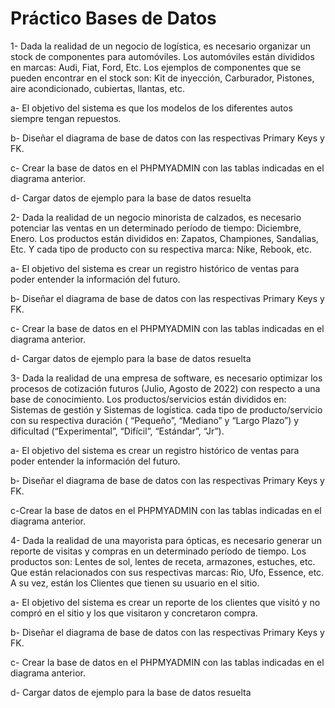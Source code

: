 # Práctico Bases de Datos

1- Dada la realidad de un negocio de logística, es necesario organizar un stock de componentes para automóviles. Los automóviles están divididos en marcas: Audi, Fiat, Ford, Etc. Los ejemplos de componentes que se pueden encontrar en el stock son: Kit de inyección, Carburador, Pistones, aire acondicionado, cubiertas, llantas, etc.

  a- El objetivo del sistema es que los modelos de los diferentes autos siempre tengan repuestos.
  
  b- Diseñar el diagrama de base de datos con las respectivas Primary Keys y FK.
  
  c- Crear la base de datos en el PHPMYADMIN con las tablas indicadas en el diagrama anterior.
  
  d- Cargar datos de ejemplo para la base de datos resuelta

2- Dada la realidad de un negocio minorista de calzados, es necesario potenciar las ventas en un determinado período de tiempo: Diciembre, Enero. Los productos están divididos en: Zapatos, Championes, Sandalias, Etc. Y cada tipo de producto con su respectiva marca: Nike, Rebook, etc.

  a- El objetivo del sistema es crear un registro histórico de ventas para poder entender la información del futuro.
  
  b- Diseñar el diagrama de base de datos con las respectivas Primary Keys y FK.
  
  c- Crear la base de datos en el PHPMYADMIN con las tablas indicadas en el diagrama anterior.
  
  d- Cargar datos de ejemplo para la base de datos resuelta


3- Dada la realidad de una empresa de software, es necesario optimizar los procesos de cotización futuros (Julio, Agosto de 2022) con respecto a una base de conocimiento. Los productos/servicios están divididos en: Sistemas de gestión y Sistemas de logística. cada tipo de producto/servicio con su respectiva duración ( “Pequeño”, “Mediano” y “Largo Plazo”) y dificultad (“Experimental”, “Difícil”, “Estándar”, “Jr”).

  a- El objetivo del sistema es crear un registro histórico de ventas para poder entender la información del futuro.
  
  b- Diseñar el diagrama de base de datos con las respectivas Primary Keys y FK.
  
  c-Crear la base de datos en el PHPMYADMIN con las tablas indicadas en el diagrama anterior.
  

4- Dada la realidad de una mayorista para ópticas, es necesario generar un reporte de visitas y compras en un determinado período de tiempo. Los productos son: Lentes de sol, lentes de receta, armazones, estuches, etc. Que están relacionados con sus respectivas marcas: Rio, Ufo, Essence, etc. A su vez, están los Clientes que tienen su usuario en el sitio.

  a- El objetivo del sistema es crear un reporte de los clientes que visitó y no compró en el sitio y los que visitaron y concretaron compra.
  
  b- Diseñar el diagrama de base de datos con las respectivas Primary Keys y FK.
  
  c- Crear la base de datos en el PHPMYADMIN con las tablas indicadas en el diagrama anterior.
  
  d- Cargar datos de ejemplo para la base de datos resuelta

